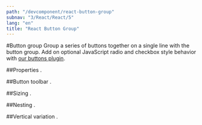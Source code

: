 ```yaml
---
path: "/devcomponent/react-button-group"
subnav: "3/React/React/5"
lang: "en"
title: "React Button Group"
---
```


#Button group
Group a series of buttons together on a single line with the button group. Add on optional JavaScript radio and checkbox style behavior with [our buttons plugin](/components/buttons/#button-plugin).
<reactbuttongroupexample1 />

##Properties
.
<reactbuttongroupexample1properties />

##Button toolbar
.
<reactbuttongroupexample2 />

##Sizing
.
<reactbuttongroupexample3 />

##Nesting
.
<reactbuttongroupexample4 />

##Vertical variation
.
<reactbuttongroupexample5 />